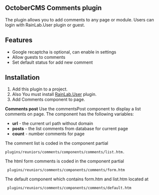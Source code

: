 **OctoberCMS Comments plugin**
----------
The plugin allows you to add comments to any page or module.
Users can login with RainLab.User plugin or guest.

**Features**
----------
 - Google recaptcha is optional, can enable in settings
 - Allow guests to comments
 - Set default status for add new comment

**Installation**
----------
 1. Add this plugin to a project.
 2. Also You must install [RainLab.User](http://octobercms.com/plugin/rainlab-user) plugin.
 3. Add Comments component to page.

**Comments post**
Use the commentsPost component to display a list comments on page. The component has the following variables:

 - **url** - the current url path without domain
 - **posts** - the list comments from database for current page
 - **count** - number comments for page

The comment list is coded in the component partial

    plugins/reuniors/comments/components/comments/list.htm.

The html form comments is coded in the component partial

     plugins/reuniors/comments/components/comments/form.htm

The default component which contains form.htm and list.htm located at

     plugins/reuniors/comments/components/comments/default.htm

